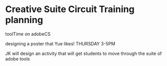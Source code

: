 # Creative Suite Circuit Training planning

toolTime on adobeCS

designing a poster that Yue likes!
THURSDAY 3-5PM

JK will design an activity that will get students to move through the suite of adobe tools